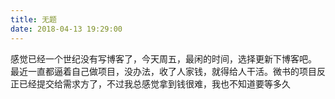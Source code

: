 ```yaml
---
title: 无题
date: 2018-04-13 19:29:00
---
```


感觉已经一个世纪没有写博客了，今天周五，最闲的时间，选择更新下博客吧。
最近一直都逼着自己做项目，没办法，收了人家钱，就得给人干活。微书的项目反正已经提交给需求方了，不过我总感觉拿到钱很难，我也不知道要等多久
